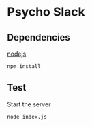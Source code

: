 # Psycho Slack

## Dependencies

[nodejs](https://nodejs.org/en/)

```sh
npm install
```

## Test

Start the server
```sh
node index.js
```
